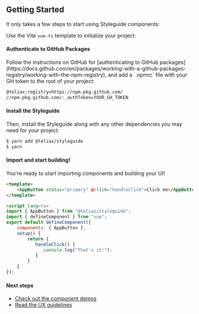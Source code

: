 <h2 class="title">Getting Started</h2>

It only takes a few steps to start using Styleguide components:

Use the Vite `vue-ts` template to initialize your project:

<h4 class="title is-size-4">Authenticate to GitHub Packages</h4>
Follow the instructions on GitHub for [authenticating to GitHub packages](https://docs.github.com/en/packages/working-with-a-github-packages-registry/working-with-the-npm-registry),
and add a `.npmrc` file with your GH token to the root of your project:

```txt
@teliax:registry=https://npm.pkg.github.com/
//npm.pkg.github.com/:_authToken=YOUR_GH_TOKEN
```
<h4 class="title is-size-4">Install the Styleguide</h4>
Then, install the Styleguide along with any other dependencies you may need for your project:

```bash
$ yarn add @teliax/styleguide
$ yarn
```

<h4 class="title is-size-4">Import and start building!</h4>
You're ready to start importing components and building your UI!

```html
<template>
    <AppButton status="primary" @click="handleClick">Click me</AppButton>
</template>

<script lang=ts>
import { AppButton } from "@teliax/styleguide";
import { defineComponent } from "vue";
export default defineComponent({
    components: { AppButton },
    setup() {
        return {
           handleClick() {
              console.log("That's it!");
           }
        }
    }
});
```
<h4 class="title is-size-4">Next steps</h4>

- [Check out the component demos](#/components/layout)
- [Read the UX guidelines](#/guide)
